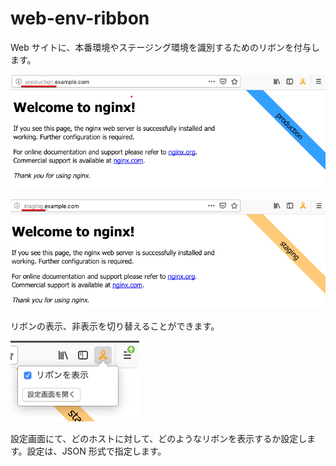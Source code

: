 # web-env-ribbon

Web サイトに、本番環境やステージング環境を識別するためのリボンを付与します。

![example of production](./screenshot/production.png)

![example of staging](./screenshot/staging.png)

リボンの表示、非表示を切り替えることができます。

![popup](./screenshot/popup.png)

設定画面にて、どのホストに対して、どのようなリボンを表示するか設定します。設定は、JSON 形式で指定します。
